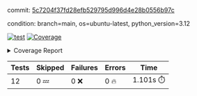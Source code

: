 commit: [5c7204f37fd28efb529795d996d4e28b0556b97c](https://github.com/rcmdnk/inherit-docstring/tree/5c7204f37fd28efb529795d996d4e28b0556b97c)

condition: branch=main, os=ubuntu-latest, python_version=3.12

[![test](https://github.com/rcmdnk/inherit-docstring/actions/workflows/test.yml/badge.svg)](https://github.com/rcmdnk/inherit-docstring/actions/runs/15697518800)
<a href="https://github.com/rcmdnk/inherit-docstring/blob/5c7204f37fd28efb529795d996d4e28b0556b97c/README.md"><img alt="Coverage" src="https://img.shields.io/badge/Coverage-100%25-brightgreen.svg" /></a><details><summary>Coverage Report </summary><table><tr><th>File</th><th>Stmts</th><th>Miss</th><th>Cover</th></tr><tbody><tr><td><b>TOTAL</b></td><td><b>114</b></td><td><b>0</b></td><td><b>100%</b></td></tr></tbody></table></details>

| Tests | Skipped | Failures | Errors | Time |
| ----- | ------- | -------- | -------- | ------------------ |
| 12 | 0 :zzz: | 0 :x: | 0 :fire: | 1.101s :stopwatch: |

